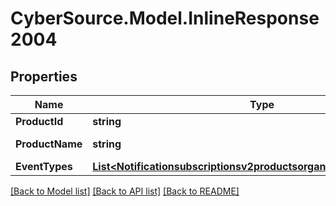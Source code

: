 # CyberSource.Model.InlineResponse2004
## Properties

Name | Type | Description | Notes
------------ | ------------- | ------------- | -------------
**ProductId** | **string** | Product ID. | [optional] 
**ProductName** | **string** | Product Name. | [optional] 
**EventTypes** | [**List&lt;Notificationsubscriptionsv2productsorganizationIdEventTypes&gt;**](Notificationsubscriptionsv2productsorganizationIdEventTypes.md) |  | [optional] 

[[Back to Model list]](../README.md#documentation-for-models) [[Back to API list]](../README.md#documentation-for-api-endpoints) [[Back to README]](../README.md)

